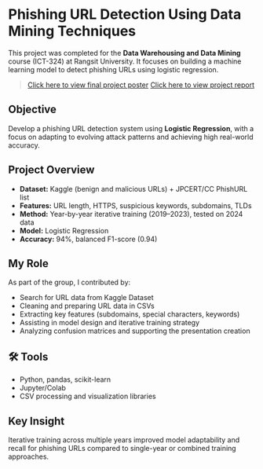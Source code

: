 # Phishing URL Detection Using Data Mining Techniques

This project was completed for the **Data Warehousing and Data Mining** course (ICT-324) at Rangsit University. It focuses on building a machine learning model to detect phishing URLs using logistic regression.

>  [Click here to view final project poster](./Group4_PhishingURLsDetection_FinalPoster.pdf)
>  [Click here to view project report](./Group4_PhishingURLsDetection_Report.pdf)

## Objective

Develop a phishing URL detection system using **Logistic Regression**, with a focus on adapting to evolving attack patterns and achieving high real-world accuracy.

## Project Overview

- **Dataset:** Kaggle (benign and malicious URLs) + JPCERT/CC PhishURL list  
- **Features:** URL length, HTTPS, suspicious keywords, subdomains, TLDs  
- **Method:** Year-by-year iterative training (2019–2023), tested on 2024 data  
- **Model:** Logistic Regression  
- **Accuracy:** 94%, balanced F1-score (0.94)

## My Role

As part of the group, I contributed by:

- Search for URL data from Kaggle Dataset
- Cleaning and preparing URL data in CSVs
- Extracting key features (subdomains, special characters, keywords)
- Assisting in model design and iterative training strategy
- Analyzing confusion matrices and supporting the presentation creation

## 🛠️ Tools

- Python, pandas, scikit-learn
- Jupyter/Colab
- CSV processing and visualization libraries

## Key Insight

Iterative training across multiple years improved model adaptability and recall for phishing URLs compared to single-year or combined training approaches.

